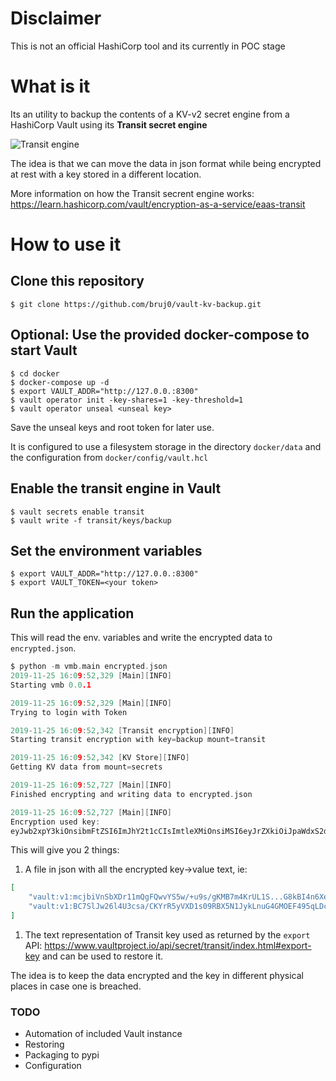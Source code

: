 # Disclaimer
This is not an official HashiCorp tool and its currently in POC stage

# What is it
Its an utility to backup the contents of a KV-v2 secret engine from a HashiCorp Vault using its **Transit secret engine**

![Transit engine](https://d33wubrfki0l68.cloudfront.net/cdaa6b27e251650a51c48cfe22fd860335196fc2/999b0/static/img/vault-encryption.png)

The idea is that we can move the data in json format while being encrypted at rest with a key stored in a different location.

More information on how the Transit secrent engine works: https://learn.hashicorp.com/vault/encryption-as-a-service/eaas-transit

# How to use it

## Clone this repository
```
$ git clone https://github.com/bruj0/vault-kv-backup.git
```
## Optional: Use the provided docker-compose to start Vault
```
$ cd docker
$ docker-compose up -d
$ export VAULT_ADDR="http://127.0.0.:8300"
$ vault operator init -key-shares=1 -key-threshold=1
$ vault operator unseal <unseal key>
```
Save the unseal keys and root token for later use.

It is configured to use a filesystem storage in the directory `docker/data` and the configuration from `docker/config/vault.hcl`

## Enable the transit engine in Vault

```
$ vault secrets enable transit
$ vault write -f transit/keys/backup
```

## Set the environment variables

```
$ export VAULT_ADDR="http://127.0.0.:8300"
$ export VAULT_TOKEN=<your token>
```
## Run the application
This will read the env. variables and write the encrypted data to `encrypted.json`.
```c
$ python -m vmb.main encrypted.json
2019-11-25 16:09:52,329 [Main][INFO]
Starting vmb 0.0.1

2019-11-25 16:09:52,329 [Main][INFO]
Trying to login with Token

2019-11-25 16:09:52,342 [Transit encryption][INFO]
Starting transit encryption with key=backup mount=transit

2019-11-25 16:09:52,342 [KV Store][INFO]
Getting KV data from mount=secrets

2019-11-25 16:09:52,727 [Main][INFO]
Finished encrypting and writing data to encrypted.json

2019-11-25 16:09:52,727 [Main][INFO]
Encryption used key:
eyJwb2xpY3kiOnsibmFtZSI6ImJhY2t1cCIsImtleXMiOnsiMSI6eyJrZXkiOiJpaWdxS2dielFrMVgrN2tT...fV19fQo=
```

This will give you 2 things:
1. A file in json with all the encrypted key->value text, ie:

```json
[
    "vault:v1:mcjbiVnSbXDr11mQgFQwvYS5w/+u9s/gKMB7m4KrUL1S...G8kBI4n6XeAZv/c",
    "vault:v1:BC7SlJw26l4U3csa/CKYrR5yVXD1s09RBX5N1JykLnuG4GMOEF495qLDcIn3OY1BMMdBqGrBfHb9W/...",
]
```
1. The text representation of Transit key used as returned by the `export` API: https://www.vaultproject.io/api/secret/transit/index.html#export-key and can be used to restore it.

The idea is to keep the data encrypted and the key in different physical places in case one is breached.

### TODO
* Automation of included Vault instance
* Restoring
* Packaging to pypi
* Configuration
